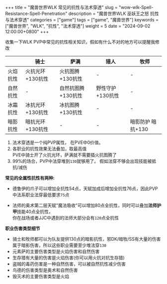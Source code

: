 +++
title = "魔兽世界WLK 常见的抗性与法术穿透"
slug = "wow-wlk-Spell-Resistance-Spell-Penetration"
description = "魔兽世界WLK 巫妖王之怒 抗性与法术穿透"
categories = ["game"]
tags = ["game", "魔兽世界"]
keywords = ["魔兽世界", "WLK", "抗性", "法术穿透"]
weight = 5
date = "2024-09-02 12:00:00+0800"
+++

收集一下WLK PVP中常见的抗性相关知识，假如有什么不对的地方可以提醒我修改

|          | 骑士              | 萨满                | 猎人              | 牧师              |
| -------- | ----------------- | ------------------- | ----------------- | ----------------- |
| 火焰抗性 | 火抗光环 +130抗性 | 火抗图腾 +130抗性   | -                 | -                 |
| 自然抗性 | -                 | 自然抗图腾 +130抗性 | 野性守护 +130抗性 | -                 |
| 冰霜抗性 | 冰抗光环 +130抗性 | 冰抗图腾 +130抗性   | -                 | -                 |
| 暗影抗性 | 暗抗光环 +130抗性 | -                   | -                 | 暗影防护 暗抗+130 |


1. 法术穿透是一个纯PVP属性， 在PVE中0价值。
2. 各职业的抗性效果无法叠加，取最高值  
PVE中骑士开了火抗光环，萨满就不需要插火抗图腾了
3. 99%的场合，PVP中法穿堆到`130`就够用了。 假如法穿不够会出现技能被抵抗/减伤


**常见的全属性抗性有两种:**

- 德鲁伊的爪子可以增加全抗性54点，天赋加成后增加全抗性76点，因此PVP中法系职业法穿最低要求`75`点

- 法师的奥术第二层天赋"魔法吸收"可以增加80点全抗性，同时可以叠加**法师护甲**技能40点全抗性，  
你在战场或者JJC中遇到的法师大部分会有`120`点全抗性




**职业伤害类型细节**

- 骑士和牧师都可以为队友提供130点的暗影抗性，邪DK/暗牧/SS有大量的伤害属于暗影伤害，所以这些职业需要至少堆法穿`130`
- 元素萨的主要伤害类型是火焰伤害和自然伤害
- 生存猎有大量的伤害是火焰伤害(你可以用火抗对抗生存猎)
- 盗贼的毒药伤害是一种自然伤害，可以被自然抗性减少伤害
- 鸟德的伤害类型是奥术和自然伤害
- 毁灭术的主要伤害类型是火焰